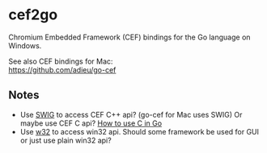 cef2go
======
Chromium Embedded Framework (CEF) bindings for the Go language on Windows.

See also CEF bindings for Mac:  
https://github.com/adieu/go-cef

Notes
-----
* Use [SWIG](http://www.swig.org/Doc2.0/Go.html) to access CEF C++ api? (go-cef for Mac uses SWIG) Or maybe use CEF C api? [How to use C in Go](http://stackoverflow.com/questions/1713214/how-to-use-c-in-go)
* Use [w32](https://github.com/AllenDang/w32) to access win32 api. Should some framework be used for GUI or just use plain win32 api?
